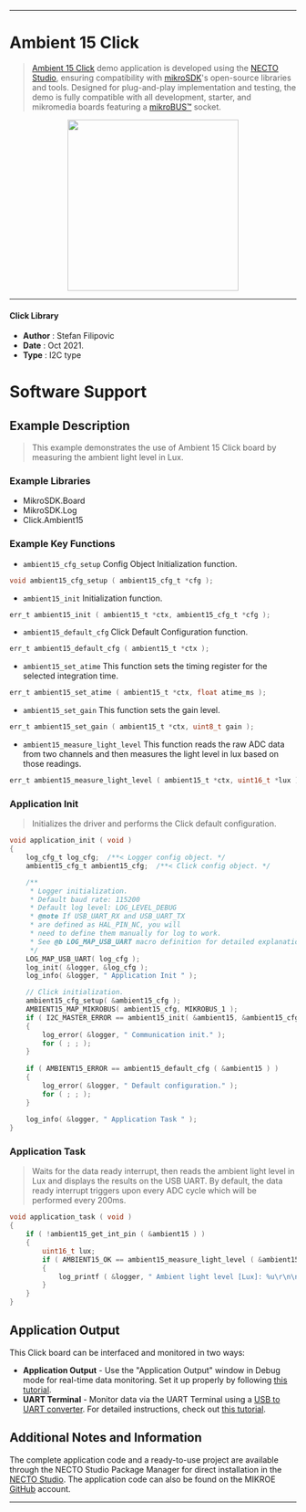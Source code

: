 
---
# Ambient 15 Click

> [Ambient 15 Click](https://www.mikroe.com/?pid_product=MIKROE-4967) demo application is developed using
the [NECTO Studio](https://www.mikroe.com/necto), ensuring compatibility with [mikroSDK](https://www.mikroe.com/mikrosdk)'s
open-source libraries and tools. Designed for plug-and-play implementation and testing, the demo is fully compatible with
all development, starter, and mikromedia boards featuring a [mikroBUS&trade;](https://www.mikroe.com/mikrobus) socket.

<p align="center">
  <img src="https://www.mikroe.com/?pid_product=MIKROE-4967&image=1" height=300px>
</p>

---

#### Click Library

- **Author**        : Stefan Filipovic
- **Date**          : Oct 2021.
- **Type**          : I2C type

# Software Support

## Example Description

> This example demonstrates the use of Ambient 15 Click board by measuring the ambient light level in Lux.

### Example Libraries

- MikroSDK.Board
- MikroSDK.Log
- Click.Ambient15

### Example Key Functions

- `ambient15_cfg_setup` Config Object Initialization function.
```c
void ambient15_cfg_setup ( ambient15_cfg_t *cfg );
```

- `ambient15_init` Initialization function.
```c
err_t ambient15_init ( ambient15_t *ctx, ambient15_cfg_t *cfg );
```

- `ambient15_default_cfg` Click Default Configuration function.
```c
err_t ambient15_default_cfg ( ambient15_t *ctx );
```

- `ambient15_set_atime` This function sets the timing register for the selected integration time.
```c
err_t ambient15_set_atime ( ambient15_t *ctx, float atime_ms );
```

- `ambient15_set_gain` This function sets the gain level.
```c
err_t ambient15_set_gain ( ambient15_t *ctx, uint8_t gain );
```

- `ambient15_measure_light_level` This function reads the raw ADC data from two channels and then measures the light level in lux based on those readings.
```c
err_t ambient15_measure_light_level ( ambient15_t *ctx, uint16_t *lux );
```

### Application Init

> Initializes the driver and performs the Click default configuration.

```c
void application_init ( void )
{
    log_cfg_t log_cfg;  /**< Logger config object. */
    ambient15_cfg_t ambient15_cfg;  /**< Click config object. */

    /** 
     * Logger initialization.
     * Default baud rate: 115200
     * Default log level: LOG_LEVEL_DEBUG
     * @note If USB_UART_RX and USB_UART_TX 
     * are defined as HAL_PIN_NC, you will 
     * need to define them manually for log to work. 
     * See @b LOG_MAP_USB_UART macro definition for detailed explanation.
     */
    LOG_MAP_USB_UART( log_cfg );
    log_init( &logger, &log_cfg );
    log_info( &logger, " Application Init " );

    // Click initialization.
    ambient15_cfg_setup( &ambient15_cfg );
    AMBIENT15_MAP_MIKROBUS( ambient15_cfg, MIKROBUS_1 );
    if ( I2C_MASTER_ERROR == ambient15_init( &ambient15, &ambient15_cfg ) ) 
    {
        log_error( &logger, " Communication init." );
        for ( ; ; );
    }
    
    if ( AMBIENT15_ERROR == ambient15_default_cfg ( &ambient15 ) )
    {
        log_error( &logger, " Default configuration." );
        for ( ; ; );
    }
    
    log_info( &logger, " Application Task " );
}
```

### Application Task

> Waits for the data ready interrupt, then reads the ambient light level in Lux
and displays the results on the USB UART. By default, the data ready interrupt triggers
upon every ADC cycle which will be performed every 200ms.

```c
void application_task ( void )
{
    if ( !ambient15_get_int_pin ( &ambient15 ) )
    {
        uint16_t lux;
        if ( AMBIENT15_OK == ambient15_measure_light_level ( &ambient15, &lux ) )
        {
            log_printf ( &logger, " Ambient light level [Lux]: %u\r\n\n", lux );
        }
    }
}
```

## Application Output

This Click board can be interfaced and monitored in two ways:
- **Application Output** - Use the "Application Output" window in Debug mode for real-time data monitoring.
Set it up properly by following [this tutorial](https://www.youtube.com/watch?v=ta5yyk1Woy4).
- **UART Terminal** - Monitor data via the UART Terminal using
a [USB to UART converter](https://www.mikroe.com/click/interface/usb?interface*=uart,uart). For detailed instructions,
check out [this tutorial](https://help.mikroe.com/necto/v2/Getting%20Started/Tools/UARTTerminalTool).

## Additional Notes and Information

The complete application code and a ready-to-use project are available through the NECTO Studio Package Manager for 
direct installation in the [NECTO Studio](https://www.mikroe.com/necto). The application code can also be found on
the MIKROE [GitHub](https://github.com/MikroElektronika/mikrosdk_click_v2) account.

---
